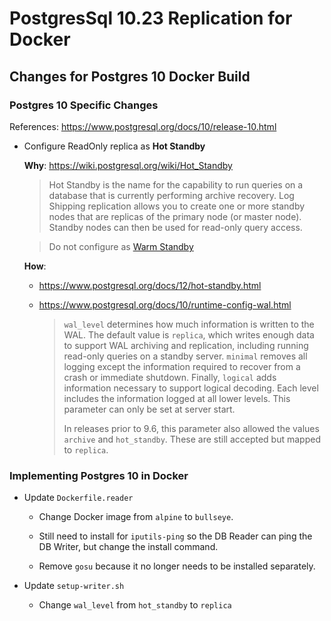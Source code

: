 # PostgresSql 10.23 Replication for Docker


## Changes for Postgres 10 Docker Build

### Postgres 10 Specific Changes

References: https://www.postgresql.org/docs/10/release-10.html

- Configure ReadOnly replica as **Hot Standby**

  **Why**: https://wiki.postgresql.org/wiki/Hot_Standby

  >Hot Standby is the name for the capability to run queries on a database that is currently performing archive recovery. Log Shipping replication allows you to create one or more standby nodes that are replicas of the primary node (or master node). Standby nodes can then be used for read-only query access.

  >Do not configure as [Warm Standby](https://wiki.postgresql.org/wiki/Warm_Standby)

  **How**:
  - https://www.postgresql.org/docs/12/hot-standby.html
  - https://www.postgresql.org/docs/10/runtime-config-wal.html

    >`wal_level` determines how much information is written to the WAL. The default value is `replica`, which writes enough data to support WAL archiving and replication, including running read-only queries on a standby server. `minimal` removes all logging except the information required to recover from a crash or immediate shutdown. Finally, `logical` adds information necessary to support logical decoding. Each level includes the information logged at all lower levels. This parameter can only be set at server start.
    >
    >In releases prior to 9.6, this parameter also allowed the values `archive` and `hot_standby`. These are still accepted but mapped to `replica`.

### Implementing Postgres 10 in Docker

- Update `Dockerfile.reader`

  - Change Docker image from `alpine` to `bullseye`.

  - Still need to install for `iputils-ping` so the DB Reader can ping the DB Writer, but change the install command.

  - Remove `gosu` because it no longer needs to be installed separately.

- Update `setup-writer.sh`

  - Change `wal_level` from `hot_standby` to `replica`
